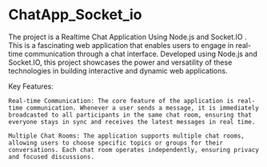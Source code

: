 # ChatApp_Socket_io
The project is a Realtime Chat Application Using Node.js and Socket.IO . This is a fascinating web application that enables users to engage in real-time communication through a chat interface. Developed using Node.js and Socket.IO, this project showcases the power and versatility of these technologies in building interactive and dynamic web applications.

Key Features:

    Real-time Communication: The core feature of the application is real-time communication. Whenever a user sends a message, it is immediately broadcasted to all participants in the same chat room, ensuring that everyone stays in sync and receives the latest messages in real time.

    Multiple Chat Rooms: The application supports multiple chat rooms, allowing users to choose specific topics or groups for their conversations. Each chat room operates independently, ensuring privacy and focused discussions.

